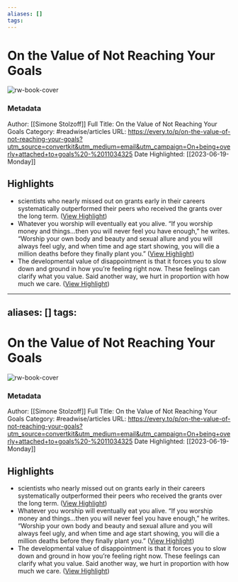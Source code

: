 ```yaml
---
aliases: []
tags:
---
```

# On the Value of Not Reaching Your Goals

![rw-book-cover](https://d24ovhgu8s7341.cloudfront.net/uploads/post/cover/2642/fAywl9qiuiDMH2WtcNjMrIN4XlznuPK9Q13OF1m5ixuffxw0KVOlO_4OREC_gi3c9AVjqc6zfEgQVVRPdhJQtfrVc3RoWonY5Jq-izLRC9NgbLv3-ru9dBQsZz2a.png)
### Metadata
Author: [[Simone Stolzoff]]
Full Title: On the Value of Not Reaching Your Goals
Category: #readwise/articles
URL: https://every.to/p/on-the-value-of-not-reaching-your-goals?utm_source=convertkit&utm_medium=email&utm_campaign=On+being+overly+attached+to+goals%20-%2011034325
Date Highlighted: [[2023-06-19-Monday]]

## Highlights
- scientists who nearly missed out on grants early in their careers systematically outperformed their peers who received the grants over the long term. ([View Highlight](https://read.readwise.io/read/01h38er6sahxswceqndjfz5g39))
- Whatever you worship will eventually eat you alive. “If you worship money and things…then you will never feel you have enough,” he writes. “Worship your own body and beauty and sexual allure and you will always feel ugly, and when time and age start showing, you will die a million deaths before they finally plant you.” ([View Highlight](https://read.readwise.io/read/01h38ep4vb73v5n2r65bqpmyk9))
- The developmental value of disappointment is that it forces you to slow down and ground in how you’re feeling right now. These feelings can clarify what you value. Said another way, we hurt in proportion with how much we care. ([View Highlight](https://read.readwise.io/read/01h38excd6sgpce48nht3wzdfq))
---
aliases: []
tags:
---
# On the Value of Not Reaching Your Goals

![rw-book-cover](https://d24ovhgu8s7341.cloudfront.net/uploads/post/cover/2642/fAywl9qiuiDMH2WtcNjMrIN4XlznuPK9Q13OF1m5ixuffxw0KVOlO_4OREC_gi3c9AVjqc6zfEgQVVRPdhJQtfrVc3RoWonY5Jq-izLRC9NgbLv3-ru9dBQsZz2a.png)
### Metadata
Author: [[Simone Stolzoff]]
Full Title: On the Value of Not Reaching Your Goals
Category: #readwise/articles
URL: https://every.to/p/on-the-value-of-not-reaching-your-goals?utm_source=convertkit&utm_medium=email&utm_campaign=On+being+overly+attached+to+goals%20-%2011034325
Date Highlighted: [[2023-06-19-Monday]]

## Highlights
- scientists who nearly missed out on grants early in their careers systematically outperformed their peers who received the grants over the long term. ([View Highlight](https://read.readwise.io/read/01h38er6sahxswceqndjfz5g39))
- Whatever you worship will eventually eat you alive. “If you worship money and things…then you will never feel you have enough,” he writes. “Worship your own body and beauty and sexual allure and you will always feel ugly, and when time and age start showing, you will die a million deaths before they finally plant you.” ([View Highlight](https://read.readwise.io/read/01h38ep4vb73v5n2r65bqpmyk9))
- The developmental value of disappointment is that it forces you to slow down and ground in how you’re feeling right now. These feelings can clarify what you value. Said another way, we hurt in proportion with how much we care. ([View Highlight](https://read.readwise.io/read/01h38excd6sgpce48nht3wzdfq))

